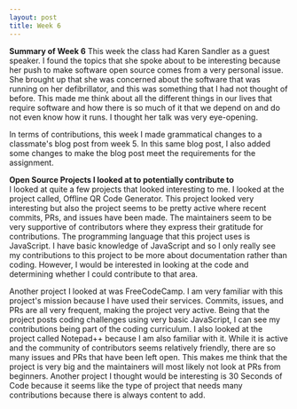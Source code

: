 ```yaml
---
layout: post
title: Week 6
---
```

**Summary of Week 6**
This week the class had Karen Sandler as a guest speaker. I found the topics that she spoke about to be interesting because her push to make software open source comes from a very personal issue. She brought up that she was concerned about the software that was running on her defibrillator, and this was something that I had not thought of before. This made me think about all the different things in our lives that require software and how there is so much of it that we depend on and do not even know how it runs. I thought her talk was very eye-opening.

In terms of contributions, this week I made grammatical changes to a classmate's blog post from week 5. In this same blog post, I also added some changes to make the blog post meet the requirements for the assignment.

**Open Source Projects I looked at to potentially contribute to**  
I looked at quite a few projects that looked interesting to me. I looked at the project called, Offline QR Code Generator. This project looked very interesting but also the project seems to be pretty active where recent commits, PRs, and issues have been made. The maintainers seem to be very supportive of contributors where they express their gratitude for contributions. The programming language that this project uses is JavaScript. I have basic knowledge of JavaScript and so I only really see my contributions to this project to be more about documentation rather than coding. However, I would be interested in looking at the code and determining whether I could contribute to that area.  

Another project I looked at was FreeCodeCamp. I am very familiar with this project's mission because I have used their services. Commits, issues, and PRs are all very frequent, making the project very active. Being that the project posts coding challenges using very basic JavaScript, I can see my contributions being part of the coding curriculum. I also looked at the project called Notepad++ because I am also familiar with it. While it is active and the community of contributors seems relatively friendly, there are so many issues and PRs that have been left open. This makes me think that the project is very big and the maintainers will most likely not look at PRs from beginners. Another project I thought would be interesting is 30 Seconds of Code because it seems like the type of project that needs many contributions because there is always content to add.

